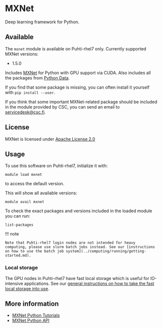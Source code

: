 # MXNet

Deep learning framework for Python.

## Available

The `mxnet` module is available on Puhti-rhel7 only.  Currently supported MXNet versions:

- 1.5.0

Includes [MXNet](https://mxnet.apache.org/) for Python with GPU support via CUDA.  Also includes all the packages from [Python Data](python-data.md).

If you find that some package is missing, you can often install it yourself with `pip install --user`.

If you think that some important MXNet-related package should be included in the module provided by CSC, you can send an email to <servicedesk@csc.fi>.

## License

MXNet is licensed under [Apache License 2.0](https://github.com/apache/incubator-mxnet/blob/master/LICENSE)

## Usage

To use this software on Puhti-rhel7, initialize it with:

```text
module load mxnet
```

to access the default version.

This will show all available versions:

```text
module avail mxnet
```

To check the exact packages and versions included in the loaded module you can run:

```text
list-packages
```

!!! note 

    Note that Puhti-rhel7 login nodes are not intended for heavy computing, please use slurm batch jobs instead. See our [instructions on how to use the batch job system](../computing/running/getting-started.md).

### Local storage

The GPU nodes in Puhti-rhel7 have fast local storage which is useful for IO-intensive applications.  See our [general instructions on how to take the fast local storage into use](../computing/running/creating-job-scripts-puhti.md#local-storage).

## More information

- [MXNet Python Tutorials](https://mxnet.apache.org/api/python/docs/tutorials/)
- [MXNet Python API](https://mxnet.apache.org/versions/master/api/python/index.html)
